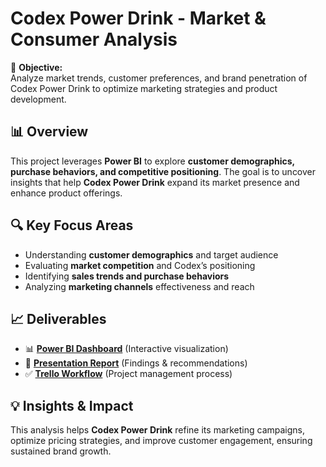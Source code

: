 # Codex Power Drink - Market & Consumer Analysis

🚀 **Objective:**  
Analyze market trends, customer preferences, and brand penetration of Codex Power Drink to optimize marketing strategies and product development.

## 📊 Overview
This project leverages **Power BI** to explore **customer demographics, purchase behaviors, and competitive positioning**. The goal is to uncover insights that help **Codex Power Drink** expand its market presence and enhance product offerings.

## 🔍 Key Focus Areas
- Understanding **customer demographics** and target audience
- Evaluating **market competition** and Codex’s positioning
- Identifying **sales trends and purchase behaviors**
- Analyzing **marketing channels** effectiveness and reach

## 📈 Deliverables
- 📊 **[Power BI Dashboard](./Codex-Power-Drink-Dashboard.pbix)** (Interactive visualization)
- 📝 **[Presentation Report](./Codex-Power-Drink-Presentation.pdf)** (Findings & recommendations)
- ✅ **[Trello Workflow](./Trello-Board-Screenshot.png)** (Project management process)

## 💡 Insights & Impact
This analysis helps **Codex Power Drink** refine its marketing campaigns, optimize pricing strategies, and improve customer engagement, ensuring sustained brand growth.
